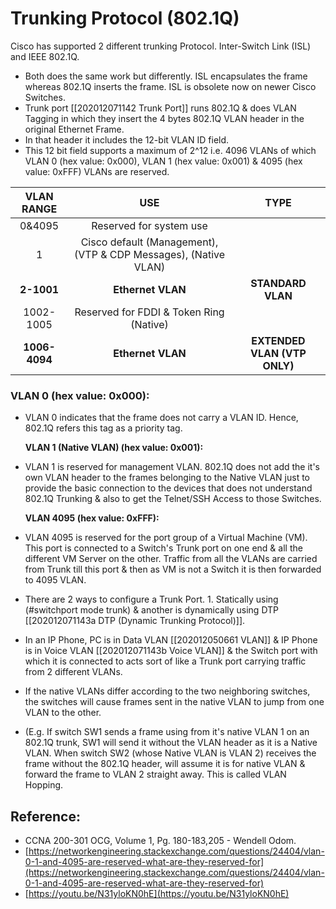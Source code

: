 # Trunking Protocol \(802.1Q\)

Cisco has supported 2 different trunking Protocol.  Inter-Switch Link \(ISL\) and IEEE 802.1Q.

* Both does the same work but differently. ISL encapsulates the frame whereas 802.1Q inserts the frame. ISL is obsolete now on newer Cisco Switches.
* Trunk port \[\[202012071142 Trunk Port\]\] runs 802.1Q & does VLAN Tagging in which they insert the 4 bytes 802.1Q VLAN header in the original Ethernet Frame.
* In that header it includes the 12-bit VLAN ID field.
* This 12 bit field supports a maximum of 2^12 i.e. 4096 VLANs of which VLAN 0 \(hex value: 0x000\), VLAN 1 \(hex value: 0x001\) & 4095 \(hex value: 0xFFF\) VLANs are reserved.

| VLAN RANGE | USE | TYPE |
| :---: | :---: | :---: |
| 0&4095 | Reserved for system use |  |
| 1 | Cisco default \(Management\), \(VTP & CDP Messages\), \(Native VLAN\) |  |
| **2-1001** | **Ethernet VLAN** | **STANDARD VLAN** |
| 1002-1005 | Reserved for FDDI & Token Ring \(Native\) |  |
| **1006-4094** | **Ethernet VLAN** | **EXTENDED VLAN \(VTP ONLY\)** |

### VLAN 0 \(hex value: 0x000\):

* VLAN 0 indicates that the frame does not carry a VLAN ID. Hence, 802.1Q refers this tag as a priority tag.

  **VLAN 1 \(Native VLAN\) \(hex value: 0x001\):**

* VLAN 1 is reserved for management VLAN. 802.1Q does not add the it's own VLAN header to the frames belonging to the Native VLAN just to provide the basic connection to the devices that does not understand 802.1Q Trunking & also to get the Telnet/SSH Access to those Switches.

  **VLAN 4095 \(hex value: 0xFFF\):**

* VLAN 4095 is reserved for the port group of a Virtual Machine \(VM\). This port is connected to a Switch's Trunk port on one end & all the different VM Server on the other. Traffic from all the VLANs are carried from Trunk till this port & then as VM is not a Switch it is then forwarded to 4095 VLAN.
* There are 2 ways to configure a Trunk Port. 1. Statically using \(\#switchport mode trunk\) & another is dynamically using DTP \[\[202012071143a DTP \(Dynamic Trunking Protocol\)\]\].
* In an IP Phone, PC is in Data VLAN \[\[202012050661 VLAN\]\] & IP Phone is in Voice VLAN \[\[202012071143b Voice VLAN\]\] & the Switch port with which it is connected to acts sort of like a Trunk port carrying traffic from 2 different VLANs.
* If the native VLANs differ according to the two neighboring switches, the switches will cause frames sent in the native VLAN to jump from one VLAN to the other.
* \(E.g. If switch SW1 sends a frame using from it's native VLAN 1 on an 802.1Q trunk, SW1 will send it without the VLAN header as it is a Native VLAN. When switch SW2 \(whose Native VLAN is VLAN 2\) receives the frame without the 802.1Q header, will assume it is for native VLAN & forward the frame to VLAN 2 straight away. This is called VLAN Hopping.

## Reference:

* CCNA 200-301 OCG, Volume 1, Pg. 180-183,205 - Wendell Odom. 
* [https://networkengineering.stackexchange.com/questions/24404/vlan-0-1-and-4095-are-reserved-what-are-they-reserved-for](https://networkengineering.stackexchange.com/questions/24404/vlan-0-1-and-4095-are-reserved-what-are-they-reserved-for)
* [https://youtu.be/N31yloKN0hE](https://youtu.be/N31yloKN0hE)

